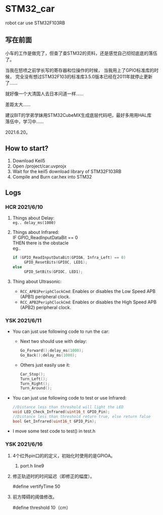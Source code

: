 # STM32_car
robot car use STM32F103RB  

## 写在前面
小车的工作是做完了，但查了查STM32的资料，还是感觉自己彻彻底底的落伍了。  
  
当我在怒喷之前学长写的寄存器和位操作的时候，
当我用上了GPIO标准库的时候，
完全没有想过STM32F103的标准库3.5.0版本已经在2011年就停止更新了……  
  
就好像一个大清国人去日本问道一样……  
  
差距太大……  
  
建议BIT的学弟学妹用STM32CubeMX生成底层代码吧，最好多用用HAL库  
落伍中，学习中……  

2021.6.20。

## How to start? 
1. Download Keil5  
2. Open /project/car.uvprojx  
3. Wait for the keil5 download library of STM32F103RB  
4. Compile and Burn car.hex into STM32  

## Logs
### HCR 2021/6/10

1. Things about Delay:  
    `eg.. delay_ms(1000)`

2. Things about Infrared:  
    IF GPIO_ReadInputDataBit == 0  
    THEN there is the obstacle  
    eg.. 
   
   ```c
   if (GPIO_ReadInputDataBit(GPIOA, Infra_Left) == 0)
      	GPIO_ResetBits(GPIOC, LED1);
   else
      	GPIO_SetBits(GPIOC, LED1);
   ```
3. Thing about Ultrasonic:  
    - `RCC_APB1PeriphClockCmd`: Enables or disables the Low Speed APB (APB1) peripheral clock.  
    - `RCC_APB2PeriphClockCmd`: Enables or disables the High Speed APB (APB2) peripheral clock.  
### YSK 2021/6/11
- You can just use following code to run the car:
	
  - Next two should  use with delay:		
    ```c
    Go_Forward();delay_ms(1000);
    Go_Back();delay_ms(1000);
    ```
  -  Others just easily use it:
      ```c
      Car_Stop();
      Turn_Left();
      Turn_Right();
      Turn_Around();
      ```
  
- You can just use following code to test or use Infrared:

  ```c
  //Distance less than threshold will light the LED
  void LED_Check_Infrared(uint16_t GPIO_Pin);
  //Distance less than threshold return true, else return false 
  bool Get_Infrared(uint16_t GPIO_Pin);
  ```

- I move some test code to test() in test.h

### YSK 2021/6/16

1. 4个红外pin口的的定义，初始化时使用的是GPIOA。  

   1. port.h	line9

2. 修正轨迹时的时间延迟（即修正的幅度）。

   #define vertifyTime 50

3. 前方障碍的阈值修改。

   #define threshold 10（cm）
